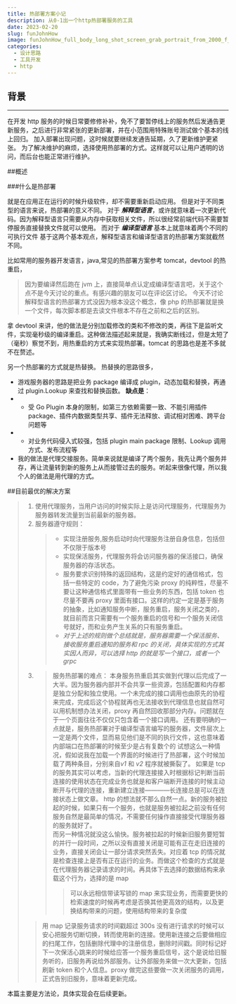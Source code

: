 ```yaml
---
title: 热部署方案小记
description: 从0-1出一个http热部署服务的工具
date: 2023-02-20
slug: funJohnHow
image: funJohnHow_full_body_long_shot_screen_grab_portrait_from_2000_f_129b24b9-ba6f-4edc-969c-c6ce1b8e9f98.png
categories:
  - 设计思路
  - 工具开发
  - http
---
```


## 背景

---

在开发 http 服务的时候日常要修修补补，免不了要暂停线上的服务然后发通告更新服务，之后进行非常紧张的更新部署，并在小范围用特殊账号测试做个基本的线上回归。
加入部署出现问题，这时候就要继续发通告延期，久了更新维护更紧张。
为了解决维护的麻烦，选择使用热部署的方式。这样就可以让用户透明的访问，而后台也能正常进行维护。

##概述

###什么是热部署

就是在应用正在运行的时候升级软件，却不需要重新启动应用。
但是对于不同类型的语言来说，热部署的意义不同。
对于 **_解释型语言_**，或许就意味着一次更新代码。因为解释型语言只需要从内存中获取相关文件，所以很经常前端代码不需要暂停服务直接替换文件就可以使用。
而对于 **_编译型语言_** 基本上就意味着两个不同的可执行文件
基于这两个基本观点，解释型语言和编译型语言的热部署方案就截然不同。

比如常用的服务器开发语言，java,常见的热部署方案参考 tomcat，devtool 的热重启，

> 因为要编译然后跑在 jvm 上，直接简单点认定成编译型语言吧，关于这个点不是今天讨论的重点。有感兴趣的朋友可以在评论区讨论。
> 今天不讨论解释型语言的热部署方式没因为根本没这个概念，像 php 的热部署就是换一个文件，每次脚本都是去读文件根本不存在之前和之后的区别。

拿 devtool 来讲，他的做法是分别加载修改的类和不修改的类，再往下是监听文件，实现毫秒级的编译重启。这种做法描述起来就是，我确实断线过，但是太短了（毫秒）察觉不到，用热重启的方式来实现热部署。tomcat 的思路也是差不多就不在赘述。

另一个热部署的方式就是热替换。
热替换的思路很多，

- 游戏服务器的思路是把业务 package 编译成 plugin，动态加载和替换，再通过 plugin.Lookup 来查找和替换函数。
  **缺点是**：
- - 受 Go Plugin 本身的限制，如第三方依赖需要一致、不能引用插件 package、插件内数据类型共享、插件无法释放、调试相对困难、跨平台问题等
- - 对业务代码侵入式较强，包括 plugin main package 限制、Lookup 调用方式、发布流程等
- 我的做法是代理交接服务。简单来说就是编译了两个服务，我先让两个服务并存，再让流量转到新的服务上从而接管过去的服务。听起来很像代理，所以我个人的做法是用代理的方式。

##目前最优的解决方案

> 1.  使用代理服务，当用户访问的时候实际上是访问代理服务，代理服务为服务器转发流量到当前最新的服务器。
> 2.  服务器遵守规则：
>     > - 实现注册服务,服务启动时向代理服务注册自身信息，包括但不仅限于版本号
>     > - 实现保活服务，代理服务将会访问服务器的保活接口，确保服务器的存活状态。
>     > - 服务要求识别特殊的返回结构，这是约定好的通信格式，包括一些特定的 code，为了避免污染 proxy 的纯粹性，尽量不要让这种通信格式里面带有一些业务的东西，包括 token 也尽量不要再 proxy 里面有接口。这样的约定一定是基于服务的抽象，比如通知服务中断，服务重启，服务关闭之类的，就目前而言只需要有一个服务重启的信号和一个服务关闭信号就好，而和业务产生关系的只有服务重启。
>     > - _对于上述的规则做个总结就是，服务器需要一个保活服务、接收服务重启通知的服务和 rpc 的关闭，具体实现的方式其实因人而异，可以选择 http 的就是写一个接口，或者一个 grpc_
> 3.  > 服务热部署的难点： 本身服务热重启其实做到代理以后完成了一大半。因为服务器内部并不会共享一些资源，包括配置和内存都是独立分配和独立使用。一个未完成的接口调用也由原先的协程来完成，完成后这个协程就再也无法接收到代理信息也就自然可以用机制想办法关闭，proxy 再自然回收那部分内存。问题就在于一个页面往往不仅仅只包含着一个接口调用。
>     > 还有要明确的一点就是，服务热部署对于编译型语言编写的服务器，文件层次上一定是两个文件，显而易见他们是不同的执行文件，这也意味着内部端口在热部署的时候至少是占有复数个的
>     > 试想这么一种情况，假如说我在加载一个界面的时候进行了热部署，这个时候加载了两种条目，分别来自*v1* 和 _v2_ 程序就被撕裂了。
>     > 如果是 tcp 的服务其实可以考虑，当新的代理连接接入时根据标记判断当前连接的使用状态在完成业务也就是和客户端断开连接的时候主动断开与代理的连接，重新建立连接————长连接总是可以在连接状态上做文章。
>     > http 的想法就不那么自然一点。新的服务被拉起的时候，如果只有一个服务，也就是服务被拉起之前没有任何服务自然是最简单的情况，不需要任何操作直接接受代理服务器的服务就好了。  
>     >  而另一种情况就没这么愉快。服务被拉起的时候新旧服务要短暂的并行一段时间，之所以没有直接关闭是可能有正在走旧连接的业务，直接关闭会让一部分请求突然丢失。对应着 tcp 的情况就是检查连接上是否有正在运行的业务。而做这个检查的方式就是在代理服务器记录请求的时间。再具体下去选择的数据结构来承载这个行为，选择的是 map
>     >
>     > > 可以永远相信带读写锁的 map 来实现业务，而需要更快的检索速度的时候再考虑是否换其他更高效的结构，以及更换结构带来的问题，使用结构带来的复杂度
>
> > 用 map 记录服务请求的时间戳超过 300s 没有进行请求的时候可以安心把服务切断切换，转而使用新的连接。使用新连接之后要做相应的扫尾工作，包括删除代理中的注册信息，删除时间戳。同时标记好下一次保活心跳来的时候给应答一个服务重启信号，这个是说给旧服务听的，旧服务再说给外部服务。让外部服务来做一次大更新，包括刷新 token 和个人信息。proxy 做完这些要做一次关闭服务的调用，正式告别旧服务，意味着更新完成。

本篇主要是方法论，具体实现会在后续更新。
